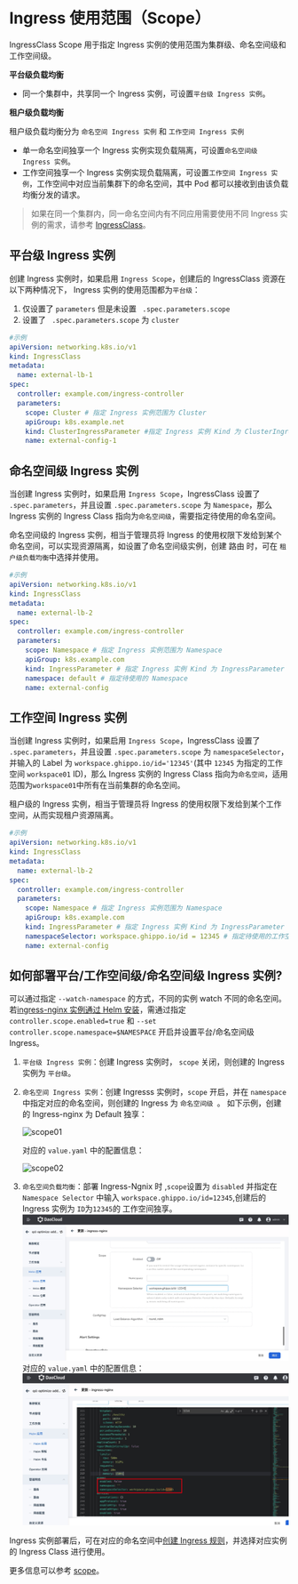# Ingress 使用范围（Scope）

IngressClass Scope 用于指定 Ingress 实例的使用范围为集群级、命名空间级和工作空间级。

**平台级负载均衡**

* 同一个集群中，共享同一个 Ingress 实例，可设置`平台级 Ingress 实例`。

**租户级负载均衡**

租户级负载均衡分为 `命名空间 Ingress 实例` 和 `工作空间 Ingress 实例`

* 单一命名空间独享一个 Ingress 实例实现负载隔离，可设置`命名空间级 Ingress 实例`。
* 工作空间独享一个 Ingress 实例实现负载隔离，可设置`工作空间 Ingress 实例`，工作空间中对应当前集群下的命名空间，其中 Pod 都可以接收到由该负载均衡分发的请求。

> 如果在同一个集群内，同一命名空间内有不同应用需要使用不同 Ingress 实例的需求，请参考 [IngressClass](ingressclass.md)。

## 平台级 Ingress 实例

创建 Ingress 实例时，如果启用 `Ingress Scope`，创建后的 IngressClass 资源在以下两种情况下， Ingress 实例的使用范围都为`平台级`：

1. 仅设置了 `parameters` 但是未设置 ` .spec.parameters.scope` 
2. 设置了 ` .spec.parameters.scope` 为 `cluster`

```yaml
#示例
apiVersion: networking.k8s.io/v1
kind: IngressClass
metadata:
  name: external-lb-1
spec:
  controller: example.com/ingress-controller
  parameters:
    scope: Cluster # 指定 Ingress 实例范围为 Cluster
    apiGroup: k8s.example.net
    kind: ClusterIngressParameter #指定 Ingress 实例 Kind 为 ClusterIngressParameter
    name: external-config-1
```

## 命名空间级 Ingress 实例

当创建 Ingress 实例时，如果启用 `Ingress Scope`，IngressClass 设置了 `.spec.parameters`，并且设置 `.spec.parameters.scope` 为 `Namespace`，那么 Ingress 实例的 Ingress Class 指向为`命名空间级`，需要指定待使用的命名空间。

命名空间级的 Ingress 实例，相当于管理员将 Ingress 的使用权限下发给到某个命名空间，可以实现资源隔离，如设置了命名空间级实例，创建 路由 时，可在 `租户级负载均衡`中选择并使用。

```yaml
#示例
apiVersion: networking.k8s.io/v1
kind: IngressClass
metadata:
  name: external-lb-2
spec:
  controller: example.com/ingress-controller
  parameters:
    scope: Namespace # 指定 Ingress 实例范围为 Namespace
    apiGroup: k8s.example.com
    kind: IngressParameter # 指定 Ingress 实例 Kind 为 IngressParameter
    namespace: default # 指定待使用的 Namespace
    name: external-config
```

## 工作空间 Ingress 实例

当创建 Ingress 实例时，如果启用 `Ingress Scope`，IngressClass 设置了 `.spec.parameters`，并且设置 `.spec.parameters.scope` 为 `namespaceSelector`，并输入的 Label 为 `workspace.ghippo.io/id='12345'`(其中 `12345` 为指定的工作空间 `workspace01`  ID)，那么 Ingress 实例的 Ingress Class 指向为`命名空间`，适用范围为`workspace01`中所有在当前集群的命名空间。

租户级的 Ingress 实例，相当于管理员将 Ingress 的使用权限下发给到某个工作空间，从而实现租户资源隔离。

```yaml
#示例
apiVersion: networking.k8s.io/v1
kind: IngressClass
metadata:
  name: external-lb-2
spec:
  controller: example.com/ingress-controller
  parameters:
    scope: Namespace # 指定 Ingress 实例范围为 Namespace
    apiGroup: k8s.example.com
    kind: IngressParameter # 指定 Ingress 实例 Kind 为 IngressParameter
    namespaceSelector: workspace.ghippo.io/id = 12345 # 指定待使用的工作空间 ID
    name: external-config
```

## 如何部署平台/工作空间级/命名空间级 Ingress 实例?

可以通过指定 `--watch-namespace` 的方式，不同的实例 watch 不同的命名空间。
若[ingress-nginx 实例通过 Helm 安装](install.md)，需通过指定 `controller.scope.enabled=true` 和 `--set controller.scope.namespace=$NAMESPACE` 开启并设置平台/命名空间级 Ingress。

1. `平台级 Ingress 实例`：创建 Ingress 实例时， `scope` 关闭，则创建的 Ingress 实例为 `平台级`。
2. `命名空间 Ingress 实例`：创建 Ingresss 实例时，`scope` 开启，并在 `namespace`中指定对应的命名空间，则创建的 Ingress 为 `命名空间级 `。
   如下示例，创建的 Ingress-nginx 为 Default 独享：

    ![scope01](https://docs.daocloud.io/daocloud-docs-images/docs/network/images/scope01.jpg)

    对应的 `value.yaml` 中的配置信息：

    ![scope02](https://docs.daocloud.io/daocloud-docs-images/docs/network/images/scope02.jpg)

3. `命名空间负载均衡`：部署 Ingress-Ngnix 时 ,`scope`设置为 `disabled` 并指定在 `Namespace Selector` 中输入 `workspace.ghippo.io/id=12345`,创建后的 Ingress 实例为 `ID`为`12345`的 工作空间独享。
   ![工作空间Ingress](../../images/workspaceingress.jpg)对应的 `value.yaml` 中的配置信息：![workspaceingress02](../../images/workspaceingress02.jpg)

Ingress 实例部署后，可在对应的命名空间中[创建 Ingress 规则](../../../kpanda/user-guide/network/create-ingress.md)，并选择对应实例的 Ingress Class 进行使用。

更多信息可以参考 [scope](https://kubernetes.github.io/ingress-nginx/deploy/#scope)。
